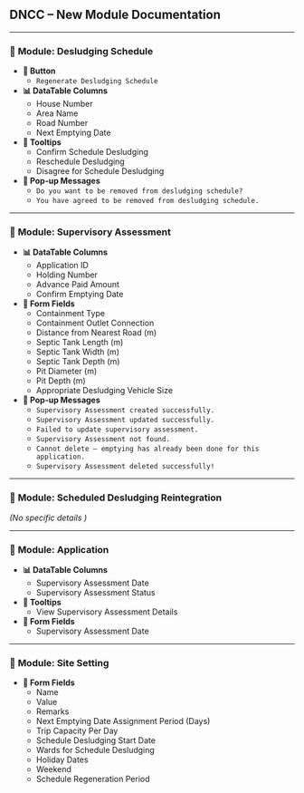 
## DNCC – New Module Documentation

---

### 📂 **Module: Desludging Schedule**

* **🔘 Button**
  * `Regenerate Desludging Schedule`
* **📊 DataTable Columns**
  * House Number
  * Area Name
  * Road Number
  * Next Emptying Date
* **📝 Tooltips**
  * Confirm Schedule Desludging
  * Reschedule Desludging
  * Disagree for Schedule Desludging
* **💬 Pop-up Messages**
  * `Do you want to be removed from desludging schedule?`
  * `You have agreed to be removed from desludging schedule.`

---

### 📂 **Module: Supervisory Assessment**

* **📊 DataTable Columns**
  * Application ID
  * Holding Number
  * Advance Paid Amount
  * Confirm Emptying Date
* **📝 Form Fields**
  * Containment Type
  * Containment Outlet Connection
  * Distance from Nearest Road (m)
  * Septic Tank Length (m)
  * Septic Tank Width (m)
  * Septic Tank Depth (m)
  * Pit Diameter (m)
  * Pit Depth (m)
  * Appropriate Desludging Vehicle Size
* **💬 Pop-up Messages**
  * `Supervisory Assessment created successfully.`
  * `Supervisory Assessment updated successfully.`
  * `Failed to update supervisory assessment.`
  * `Supervisory Assessment not found.`
  * `Cannot delete — emptying has already been done for this application.`
  * `Supervisory Assessment deleted successfully!`

---

### 📂 **Module: Scheduled Desludging Reintegration**

*(No specific details )*

---

### 📂 **Module: Application**

* **📊 DataTable Columns**
  * Supervisory Assessment Date
  * Supervisory Assessment Status
* **📝 Tooltips**
  * View Supervisory Assessment Details
* **📝 Form Fields**
  * Supervisory Assessment Date

---

### 📂 **Module: Site Setting**

* **📝 Form Fields**
  * Name
  * Value
  * Remarks
  * Next Emptying Date Assignment Period (Days)
  * Trip Capacity Per Day
  * Schedule Desludging Start Date
  * Wards for Schedule Desludging
  * Holiday Dates
  * Weekend
  * Schedule Regeneration Period
